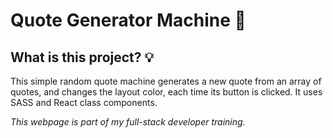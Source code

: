 # Quote Generator Machine :notebook:	

## What is this project? :bulb:

This simple random quote machine generates a new quote from an array of quotes, and changes the layout color, each time its button is clicked. It uses SASS and React class components.

*This webpage is part of my full-stack developer training.*
